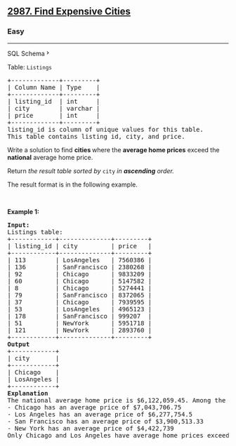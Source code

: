 <h2><a href="https://leetcode.com/problems/find-expensive-cities/">2987. Find Expensive Cities</a></h2><h3>Easy</h3><hr><div class="sql-schema-wrapper__3VBi"><a class="sql-schema-link__3cEg">SQL Schema<svg viewBox="0 0 24 24" width="1em" height="1em" class="icon__1Md2"><path fill-rule="evenodd" d="M10 6L8.59 7.41 13.17 12l-4.58 4.59L10 18l6-6z"></path></svg></a></div><div><p>Table: <code>Listings</code></p>

<pre>+-------------+---------+
| Column Name | Type    |
+-------------+---------+
| listing_id  | int     |
| city        | varchar |
| price       | int     |
+-------------+---------+
listing_id is column of unique values for this table.
This table contains listing_id, city, and price.
</pre>

<p>Write a solution to find <strong>cities </strong>where the <strong>average home prices</strong> exceed the <strong>national</strong> average home price.</p>

<p>Return <em>the result table sorted by </em><code>city</code><em> in <strong>ascending</strong> order</em><em>.</em></p>

<p>The result format is in the following example.</p>

<p>&nbsp;</p>
<p><strong class="example">Example 1:</strong></p>

<pre><strong>Input:</strong> 
Listings table:
+------------+--------------+---------+
| listing_id | city         | price   | 
+------------+--------------+---------+
| 113        | LosAngeles   | 7560386 | 
| 136        | SanFrancisco | 2380268 |     
| 92         | Chicago      | 9833209 | 
| 60         | Chicago      | 5147582 | 
| 8          | Chicago      | 5274441 |  
| 79         | SanFrancisco | 8372065 | 
| 37         | Chicago      | 7939595 | 
| 53         | LosAngeles   | 4965123 | 
| 178        | SanFrancisco | 999207  | 
| 51         | NewYork      | 5951718 | 
| 121        | NewYork      | 2893760 | 
+------------+--------------+---------+
<strong>Output</strong>
+------------+
| city       | 
+------------+
| Chicago    | 
| LosAngeles |  
+------------+
<strong>Explanation</strong>
The national average home price is $6,122,059.45. Among the cities listed:
- Chicago has an average price of $7,043,706.75
- Los Angeles has an average price of $6,277,754.5
- San Francisco has an average price of $3,900,513.33
- New York has an average price of $4,422,739
Only Chicago and Los Angeles have average home prices exceeding the national average. Therefore, these two cities are included in the output table. The output table is sorted in ascending order based on the city names.

</pre>
</div>